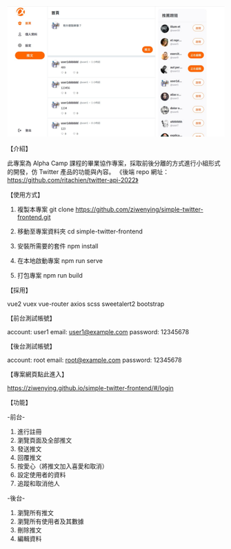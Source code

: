 ![image](./src/assets/image/main-page.jpg)

【介紹】

此專案為 Alpha Camp 課程的畢業協作專案，採取前後分離的方式進行小組形式的開發，仿 Twitter 產品的功能與內容。
《後端 repo  網址：https://github.com/ritachien/twitter-api-2022》

【使用方式】

1. 複製本專案
git clone https://github.com/ziwenying/simple-twitter-frontend.git

2. 移動至專案資料夾
cd simple-twitter-frontend

3. 安裝所需要的套件
npm install

4. 在本地啟動專案
npm run serve

5. 打包專案
npm run build

【採用】

vue2 
vuex 
vue-router
axios
scss
sweetalert2
bootstrap

【前台測試帳號】

account: user1
email: user1@example.com
password: 12345678

【後台測試帳號】

account: root
email: root@example.com
password: 12345678

【專案網頁點此進入】

https://ziwenying.github.io/simple-twitter-frontend/#/login

【功能】

-前台-
1. 進行註冊
2. 瀏覽頁面及全部推文
3. 發送推文
4. 回覆推文
5. 按愛心（將推文加入喜愛和取消）
6. 設定使用者的資料
7. 追蹤和取消他人

-後台-
1. 瀏覽所有推文
2. 瀏覽所有使用者及其數據
3. 刪除推文
4. 編輯資料
